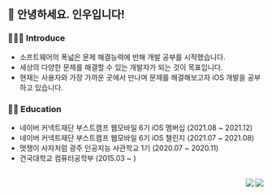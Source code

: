 ## 👋 안녕하세요. 인우입니다!

### 💁🏻‍♂️ Introduce

- 소프트웨어의 폭넓은 문제 해결능력에 반해 개발 공부를 시작했습니다. 
- 세상의 다양한 문제를 해결할 수 있는 개발자가 되는 것이 목표입니다.
- 현재는 사용자와 가장 가까운 곳에서 만나며 문제를 해결해보고자 iOS 개발을 공부하고 있습니다. 

### 🏃🏻‍ Education

- 네이버 커넥트재단 부스트캠프 웹모바일 6기 iOS 멤버십 (2021.08 ~ 2021.12)
- 네이버 커넥트재단 부스트캠프 웹모바일 6기 iOS 챌린지 (2021.07 ~ 2021.08)
- 멋쟁이 사자처럼 광주 인공지능 사관학교 1기 (2020.07 ~ 2020.11)
- 건국대학교 컴퓨터공학부 (2015.03 ~ )

<br>

<a href="https://inuplace.tistory.com/">
  <img
  src="http://img.shields.io/badge/-Tech%20blog-black?style=flat-square&logo=github&link=https://inuplace.tistory.com/" align="right"/>
</a>

<a href="mailto:inwoo7233@gmail.com">
  <img
  src="https://img.shields.io/badge/Gmail-d14836?style=flat-square&logo=Gmail&logoColor=white&link=mailto:wansook0316@gmail.com" align="right"/>
</a>

